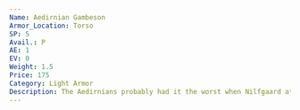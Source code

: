 ```yaml
---
Name: Aedirnian Gambeson
Armor_Location: Torso
SP: 5
Avail.: P
AE: 1
EV: 0
Weight: 1.5
Price: 175
Category: Light Armor
Description: The Aedirnians probably had it the worst when Nilfgaard attacked. Lost their king—not even sure whether they had a new king be- fore a wave of black and gold hit ‘em. The Aedirnian gambeson’s evidence of that. Just a gambeson with scraps of leather and hardened hide stitched on here and there.
---
```

